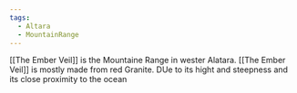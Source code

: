 ```yaml
---
tags:
  - Altara
  - MountainRange
---
```

[[The Ember Veil]] is the Mountaine Range in wester Alatara. [[The Ember Veil]] is mostly made from red Granite. DUe to its hight and steepness and its close proximity to the ocean